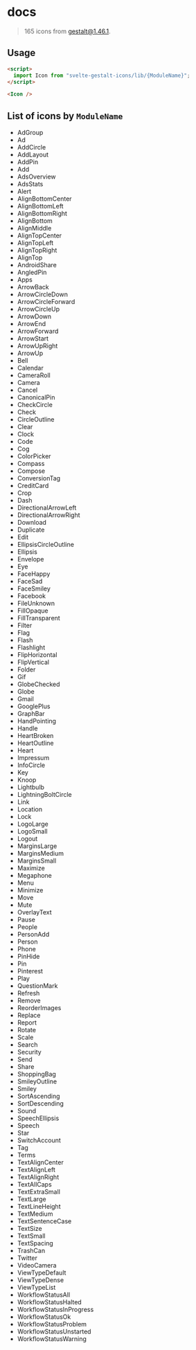 # docs

> 165 icons from gestalt@1.46.1.

## Usage

```html
<script>
  import Icon from "svelte-gestalt-icons/lib/{ModuleName}";
</script>

<Icon />
```

## List of icons by `ModuleName`

- AdGroup
- Ad
- AddCircle
- AddLayout
- AddPin
- Add
- AdsOverview
- AdsStats
- Alert
- AlignBottomCenter
- AlignBottomLeft
- AlignBottomRight
- AlignBottom
- AlignMiddle
- AlignTopCenter
- AlignTopLeft
- AlignTopRight
- AlignTop
- AndroidShare
- AngledPin
- Apps
- ArrowBack
- ArrowCircleDown
- ArrowCircleForward
- ArrowCircleUp
- ArrowDown
- ArrowEnd
- ArrowForward
- ArrowStart
- ArrowUpRight
- ArrowUp
- Bell
- Calendar
- CameraRoll
- Camera
- Cancel
- CanonicalPin
- CheckCircle
- Check
- CircleOutline
- Clear
- Clock
- Code
- Cog
- ColorPicker
- Compass
- Compose
- ConversionTag
- CreditCard
- Crop
- Dash
- DirectionalArrowLeft
- DirectionalArrowRight
- Download
- Duplicate
- Edit
- EllipsisCircleOutline
- Ellipsis
- Envelope
- Eye
- FaceHappy
- FaceSad
- FaceSmiley
- Facebook
- FileUnknown
- FillOpaque
- FillTransparent
- Filter
- Flag
- Flash
- Flashlight
- FlipHorizontal
- FlipVertical
- Folder
- Gif
- GlobeChecked
- Globe
- Gmail
- GooglePlus
- GraphBar
- HandPointing
- Handle
- HeartBroken
- HeartOutline
- Heart
- Impressum
- InfoCircle
- Key
- Knoop
- Lightbulb
- LightningBoltCircle
- Link
- Location
- Lock
- LogoLarge
- LogoSmall
- Logout
- MarginsLarge
- MarginsMedium
- MarginsSmall
- Maximize
- Megaphone
- Menu
- Minimize
- Move
- Mute
- OverlayText
- Pause
- People
- PersonAdd
- Person
- Phone
- PinHide
- Pin
- Pinterest
- Play
- QuestionMark
- Refresh
- Remove
- ReorderImages
- Replace
- Report
- Rotate
- Scale
- Search
- Security
- Send
- Share
- ShoppingBag
- SmileyOutline
- Smiley
- SortAscending
- SortDescending
- Sound
- SpeechEllipsis
- Speech
- Star
- SwitchAccount
- Tag
- Terms
- TextAlignCenter
- TextAlignLeft
- TextAlignRight
- TextAllCaps
- TextExtraSmall
- TextLarge
- TextLineHeight
- TextMedium
- TextSentenceCase
- TextSize
- TextSmall
- TextSpacing
- TrashCan
- Twitter
- VideoCamera
- ViewTypeDefault
- ViewTypeDense
- ViewTypeList
- WorkflowStatusAll
- WorkflowStatusHalted
- WorkflowStatusInProgress
- WorkflowStatusOk
- WorkflowStatusProblem
- WorkflowStatusUnstarted
- WorkflowStatusWarning

